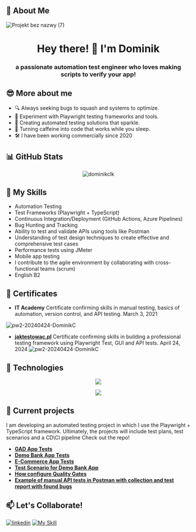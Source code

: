## 📝 About Me
![Projekt bez nazwy (7)](https://github.com/DominikCLK/Demo-Bank-Project/assets/75272795/9563588c-8860-432a-a663-2039fb7ff604)

<div align="center">

# Hey there! 👋 I'm Dominik

</div>

<div align="center">

### a passionate automation test engineer who loves making scripts to verify your app!

</div>

## 😎 More about me

- 🔍 Always seeking bugs to squash and systems to optimize.
- 🧪 Experiment with Playwright testing frameworks and tools.
- 🌟 Creating automated testing solutions that sparkle.
- 🚀 Turning caffeine into code that works while you sleep.
- 🛠️ I have been working commercially since 2020
  

## 📊 GitHub Stats
<!-- Use spaces or &nbsp; to try centering the image -->
<p align="center">
  <img src="https://github-readme-stats.vercel.app/api?username=dominikclk&show_icons=true&locale=en" alt="dominikclk" />
</p>

## 🦾 My Skills

-  Automation Testing
-  Test Frameworks (Playwright + TypeScript)
-  Continuous Integration/Deployment (GitHub Actions, Azure Pipelines)
-  Bug Hunting and Tracking
-  Ability to test and validate APIs using tools like Postman
-  Understanding of test design techniques to create effective and comprehensive test cases
-  Performance tests using JMeter
-  Mobile app testing
-  I contribute to the agile environment by collaborating with cross-functional teams (scrum)
-  English B2

## 📝 Certificates
- **IT Academy** Certificate confirming skills in manual testing, basics of automation, version control, and API testing. March 3, 2021

![pw2-20240424-DominikC](https://github.com/DominikCLK/test-cases-for-Demo-Bank-App/assets/75272795/8f6ba3f9-261b-4cab-95e6-58e474012b6f)

- **[jaktestowac.pl](https://jaktestowac.pl/)** Certificate confirming skills in building a professional testing framework using Playwright Test, GUI and API tests. April 24, 2024
![pw2-20240424-DominikC](https://github.com/DominikCLK/Automation-tests-project-Playwright/assets/75272795/6719c3a5-9b30-4e3e-bad7-0d7803e96704)

## 🔧 Technologies

<p align="center">
  <a href="#">
    <img src="https://simpleskill.icons.workers.dev/svg?i=visualstudiocode,node.js,eslint,playwright,typescript,postman,html5,css3,githubactions,git,github,azuredevops,azurepipelines,apachejmeter,figma" />
  </a>

</p>
<p align="center">
  <a href="#">
    <img src="https://simpleskill.icons.workers.dev/svg?i=swagger,windows11,macos,googlechrome,prettier" />
  </a>
</p>

## 📂 Current projects

I am developing an automated testing project in which I use the Playwright + TypeScript framework. Ultimately, the projects will include test plans, test scenarios and a CD\CI pipeline
Check out the repo! 
- [**GAD App Tests**](https://github.com/DominikCLK/Automation-tests-project-Playwright)
- [**Demo Bank App Tests**](https://github.com/DominikCLK/Demo-Bank-Project)
- [**E-Commerce App Tests**](https://github.com/DominikCLK/eCommerce-tests)
- [**Test Scenario for Demo Bank App**](https://github.com/DominikCLK/test-cases-for-Demo-Bank-App)
- [**How configure Quality Gates**](https://github.com/DominikCLK/Wiki-for-Project-configuration-for-the-Quality-Gates-static-code-analysis)
- [**Example of manual API tests in Postman with collection and test report with found bugs**](https://github.com/DominikCLK/Restful-Booker-API-Tests)

## 📫 Let's Collaborate!
[![linkedin](https://simpleskill.icons.workers.dev/svg?i=linkedin)](https://www.linkedin.com/in/dominik-calak/) [![My Skill](https://skillicons.dev/icons?i=gmail&theme=light)](mailto:dominik.calak@gmail.com)


